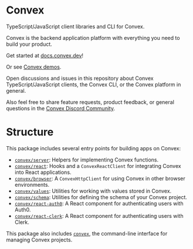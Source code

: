 # Convex

TypeScript/JavaScript client libraries and CLI for Convex.

Convex is the backend application platform with everything you need to build your product.

Get started at [docs.convex.dev](https://docs.convex.dev)!

Or see [Convex demos](https://github.com/get-convex/convex-demos).

Open discussions and issues in this repository about Convex TypeScript/JavaScript
clients, the Convex CLI, or the Convex platform in general.

Also feel free to share feature requests, product feedback, or general questions
in the [Convex Discord Community](https://convex.dev/community).

# Structure

This package includes several entry points for building apps on Convex:

- [`convex/server`](https://docs.convex.dev/api/modules/server): Helpers for
  implementing Convex functions.
- [`convex/react`](https://docs.convex.dev/api/modules/react): Hooks and a
  `ConvexReactClient` for integrating Convex into React applications.
- [`convex/browser`](https://docs.convex.dev/api/modules/browser): A
  `ConvexHttpClient` for using Convex in other browser environments.
- [`convex/values`](https://docs.convex.dev/api/modules/values): Utilities for
  working with values stored in Convex.
- [`convex/schema`](https://docs.convex.dev/api/modules/schema): Utilities for
  defining the schema of your Convex project.
- [`convex/react-auth0`](https://docs.convex.dev/api/modules/react_auth0): A
  React component for authenticating users with Auth0.
- [`convex/react-clerk`](https://docs.convex.dev/api/modules/react_clerk): A
  React component for authenticating users with Clerk.

This package also includes [`convex`](https://docs.convex.dev/using/cli), the
command-line interface for managing Convex projects.
